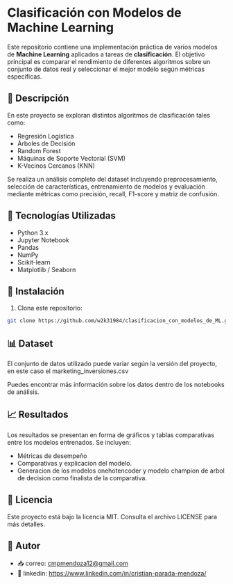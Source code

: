 # Clasificación con Modelos de Machine Learning

Este repositorio contiene una implementación práctica de varios modelos de **Machine Learning** aplicados a tareas de **clasificación**. El objetivo principal es comparar el rendimiento de diferentes algoritmos sobre un conjunto de datos real y seleccionar el mejor modelo según métricas específicas.

## 📌 Descripción

En este proyecto se exploran distintos algoritmos de clasificación tales como:
- Regresión Logística
- Árboles de Decisión
- Random Forest
- Máquinas de Soporte Vectorial (SVM)
- K-Vecinos Cercanos (KNN)

Se realiza un análisis completo del dataset incluyendo preprocesamiento, selección de características, entrenamiento de modelos y evaluación mediante métricas como precisión, recall, F1-score y matriz de confusión.

## 🧪 Tecnologías Utilizadas

- Python 3.x
- Jupyter Notebook
- Pandas
- NumPy
- Scikit-learn
- Matplotlib / Seaborn

## 🚀 Instalación

1. Clona este repositorio:

```bash
git clone https://github.com/w2k31984/clasificacion_con_modelos_de_ML.git

```
## 📊 Dataset
El conjunto de datos utilizado puede variar según la versión del proyecto, en este caso el marketing_inversiones.csv

Puedes encontrar más información sobre los datos dentro de los notebooks de análisis.

## 📈 Resultados
Los resultados se presentan en forma de gráficos y tablas comparativas entre los modelos entrenados. Se incluyen:

- Métricas de desempeño
- Comparativas y explicacion del modelo.
- Generacion de los modelos onehotencoder y modelo champion de arbol de decision como finalista de la comparativa.

## 📄 Licencia
Este proyecto está bajo la licencia MIT. Consulta el archivo LICENSE para más detalles.

## 👥 Autor
- :inbox_tray: correo: cmpmendoza12@gmail.com
- :office: linkedin: https://www.linkedin.com/in/cristian-parada-mendoza/

